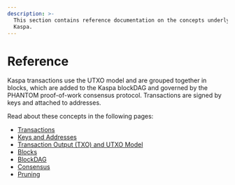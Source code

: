 ```yaml
---
description: >-
  This section contains reference documentation on the concepts underlying
  Kaspa.
---
```


# Reference

Kaspa transactions use the UTXO model and are grouped together in blocks, which are added to the Kaspa blockDAG and governed by the PHANTOM proof-of-work consensus protocol. Transactions are signed by keys and attached to addresses.

Read about these concepts in the following pages:

* [Transactions](transactions/)
* [Keys and Addresses](keys/)
* [Transaction Output \(TXO\) and UTXO Model](txo/)
* [Blocks](blocks/)
* [BlockDAG](blockdag/)
* [Consensus]()
* [Pruning](block-acceptance.md)


